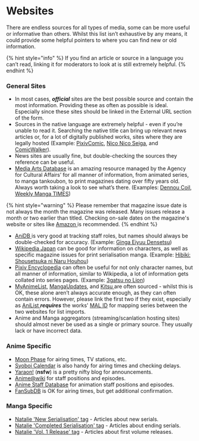 # Websites

There are endless sources for all types of media, some can be more useful or informative than others. Whilst this list isn’t exhaustive by any means, it could provide some helpful pointers to where you can find new or old information.

{% hint style="info" %}
If you find an article or source in a language you can’t read, linking it for moderators to look at is still extremely helpful.
{% endhint %}

### General Sites

* In most cases, _**official**_ sites are the best possible source and contain the most information. Providing these as often as possible is ideal. Especially since these sites should be linked in the External URL section of the form. 
* Sources in the native language are extremely helpful - even if you’re unable to read it. Searching the native title can bring up relevant news articles or, for a lot of digitally published works, sites where they are legally hosted \(Example: [PixivComic](https://comic.pixiv.net/), [Nico Nico Seiga](https://seiga.nicovideo.jp/), and [ComicWalker](https://comic-walker.com/)\).  
* News sites are usually fine, but double-checking the sources they reference can be useful.  
* [Media Arts Database](https://mediaarts-db.bunka.go.jp/) is an amazing resource managed by the Agency for Cultural Affairs’ for all manner of information, from animated series, to manga tankoubon, to print magazines dating over fifty years old. Always worth taking a look to see what’s there. \(Examples: [Dennou Coil](https://mediaarts-db.bunka.go.jp/an/anime_series/10034?display_view=pc&locale=en), [Weekly Manga TIMES](https://mediaarts-db.bunka.go.jp/mg/magazine_titles/9873?display_view=pc)\)

{% hint style="warning" %}
Please remember that magazine issue date is not always the month the magazine was released. Many issues release a month or two earlier than titled. Checking on-sale dates on the magazine's website or sites like [Amazon ](https://www.amazon.co.jp/)is recommended.
{% endhint %}

* [AniDB ](https://anidb.net)is very good at tracking staff roles, but names should always be double-checked for accuracy. \(Example: [Ginga Eiyuu Densetsu](https://anidb.net/perl-bin/animedb.pl?show=anime&aid=584)\)  
* [Wikipedia Japan](https://ja.wikipedia.org/) can be good for information on characters, as well as specific magazine issues for print serialisation manga. \(Example: [Hibiki: Shousetsuka ni Naru Houhou](https://ja.wikipedia.org/wiki/響_〜小説家になる方法〜)\) 
* [Pixiv Encyclopedia](https://dic.pixiv.net/) can often be useful for not only character names, but all manner of information, similar to Wikipedia, a lot of information gets collated into series pages. \(Example: [3gatsu no Lion](https://github.com/AniList/Submission-Manual/tree/a75a145be94b07fe00ba94c797a3d65e0ee28116/a/3月のライオン/README.md)\) 
* [MyAnimeList](https://myanimelist.net/), [MangaUpdates](https://www.mangaupdates.com/), and [Kitsu ](https://kitsu.io/explore/anime)are often sourced - whilst this is OK, these alone aren’t always accurate enough, as they can often contain errors. However, please link the first two if they exist, especially as [AniList ](http://anilist.co)_**requires**_ the works' [MAL ID](../../submission-form/general/misc/myanimelist-id.md) for mapping series between the two websites for list imports.  
* Anime and Manga aggregators \(streaming/scanlation hosting sites\) should almost never be used as a single or primary source. They usually lack or have incorrect data.

### Anime Specific

* [Moon Phase](http://m-p.sakura.ne.jp/) for airing times, TV stations, etc.
* [Syoboi Calendar](http://cal.syoboi.jp/) is also handy for airing times and checking delays.
* [Yaraon!](http://yaraon-blog.com/) \(**nsfw**\) is a pretty nifty blog for announcements.
* [Anime@wiki](https://www7.atwiki.jp/anime_wiki/) for staff positions and episodes.
* [Anime Staff Database](http://seesaawiki.jp/w/radioi_34/) for animation staff positions and episodes.
* [FanSubDB](http://fansubdb.com/wiki/) is OK for airing times, but get additional confirmation.

### Manga Specific

* [Natalie 'New Serialisation' tag](https://natalie.mu/comic/tag/43) - Articles about new serials.
* [Natalie 'Completed Serialisation' tag](https://natalie.mu/comic/tag/42) - Articles about ending serials.
* [Natalie 'Vol. 1 Release' tag](https://natalie.mu/comic/tag/59) - Articles about first volume releases.

